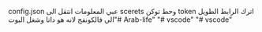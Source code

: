 config.json عبي المعلومات
انتقل الى scerets وحط توكن
token
اترك الرابط الطويل الي فالكونفج لانه هو داتا
وشغل البوت"# Arab-life" 
"# vscode" 
"# vscode" 

